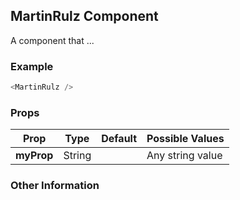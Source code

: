 ## MartinRulz Component
A component that ...

### Example

```js
<MartinRulz />
```

### Props

| Prop          | Type     | Default     | Possible Values
| ------------- | -------- | ----------- | ---------------------------------------------
| **myProp**    | String   |             | Any string value


### Other Information

